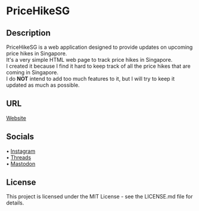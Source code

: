 # PriceHikeSG

## Description
PriceHikeSG is a web application designed to provide updates on upcoming price hikes in Singapore. <br/>
It's a very simple HTML web page to track price hikes in Singapore. <br/>
I created it because I find it hard to keep track of all the price hikes that are coming in Singapore. <br/>
I do <b>NOT</b> intend to add too much features to it, but I will try to keep it updated as much as possible.<br>

## URL
<a href="https://pricehikesg.leonardwong.tech/" target="_blank">Website</a>

## Socials
• <a href="https://ig.leonardwong.tech" target="_blank">Instagram</a><br/>
• <a href="https://threads.leonardwong.tech" target="_blank">Threads</a><br/>
• <a href="https://mastodon.leonardwong.tech" target="_blank">Mastodon</a><br/>

## License

This project is licensed under the MIT License - see the LICENSE.md file for details.